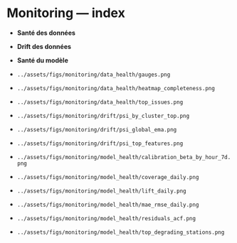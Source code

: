 # Monitoring — index

- **Santé des données**
- **Drift des données**
- **Santé du modèle**

- `../assets/figs/monitoring/data_health/gauges.png`
- `../assets/figs/monitoring/data_health/heatmap_completeness.png`
- `../assets/figs/monitoring/data_health/top_issues.png`
- `../assets/figs/monitoring/drift/psi_by_cluster_top.png`
- `../assets/figs/monitoring/drift/psi_global_ema.png`
- `../assets/figs/monitoring/drift/psi_top_features.png`
- `../assets/figs/monitoring/model_health/calibration_beta_by_hour_7d.png`
- `../assets/figs/monitoring/model_health/coverage_daily.png`
- `../assets/figs/monitoring/model_health/lift_daily.png`
- `../assets/figs/monitoring/model_health/mae_rmse_daily.png`
- `../assets/figs/monitoring/model_health/residuals_acf.png`
- `../assets/figs/monitoring/model_health/top_degrading_stations.png`

